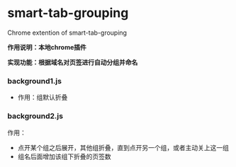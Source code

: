 # smart-tab-grouping
Chrome extention of smart-tab-grouping

**作用说明：本地chrome插件**

**实现功能：根据域名对页签进行自动分组并命名**

### background1.js
- 作用：组默认折叠

### background2.js
作用：
- 点开某个组之后展开，其他组折叠，直到点开另一个组，或者主动关上这一组
- 组名后面增加该组下折叠的页签数
